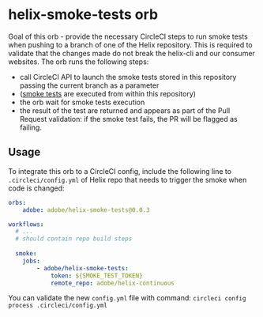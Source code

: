 # helix-smoke-tests orb

Goal of this orb - provide the necessary CircleCI steps to run smoke tests when pushing to a branch of one of the Helix repository. This is required to validate that the changes made do not break the helix-cli and our consumer websites. The orb runs the following steps:

* call CircleCI API to launch the smoke tests stored in this repository passing the current branch as a parameter
* ([smoke tests](../../config.yml) are executed from within this repository)
* the orb wait for smoke tests execution
* the result of the test are returned and appears as part of the Pull Request validation: if the smoke test fails, the PR will be flagged as failing.

## Usage

To integrate this orb to a CircleCI config, include the following line to `.circleci/config.yml` of Helix repo that needs to trigger the smoke when code is changed:

```yml
orbs:
    adobe: adobe/helix-smoke-tests@0.0.3

workflows:
  # ...
  # should contain repo build steps
  
  smoke:
    jobs:
        - adobe/helix-smoke-tests:
            token: ${SMOKE_TEST_TOKEN}
            remote_repo: adobe/helix-continuous
```

You can validate the new `config.yml` file with command: `circleci config process .circleci/config.yml`